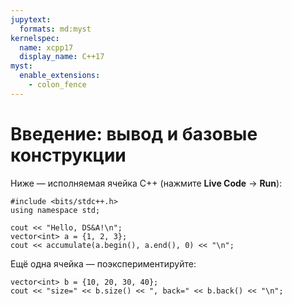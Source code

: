 ```yaml
---
jupytext:
  formats: md:myst
kernelspec:
  name: xcpp17
  display_name: C++17
myst:
  enable_extensions:
    - colon_fence
---
```


# Введение: вывод и базовые конструкции

Ниже — исполняемая ячейка C++ (нажмите **Live Code** → **Run**):

```{code-cell} cpp
#include <bits/stdc++.h>
using namespace std;

cout << "Hello, DS&A!\n";
vector<int> a = {1, 2, 3};
cout << accumulate(a.begin(), a.end(), 0) << "\n";
```

Ещё одна ячейка — поэкспериментируйте:

```{code-cell} cpp
vector<int> b = {10, 20, 30, 40};
cout << "size=" << b.size() << ", back=" << b.back() << "\n";
```
